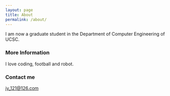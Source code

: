```yaml
---
layout: page
title: About
permalink: /about/
---
```


I am now a graduate student in the Department of Computer Engineering of UCSC.

### More Information

I love coding, football and robot.

### Contact me

[jy_121@126.com](mailto:jy_121@126.com)